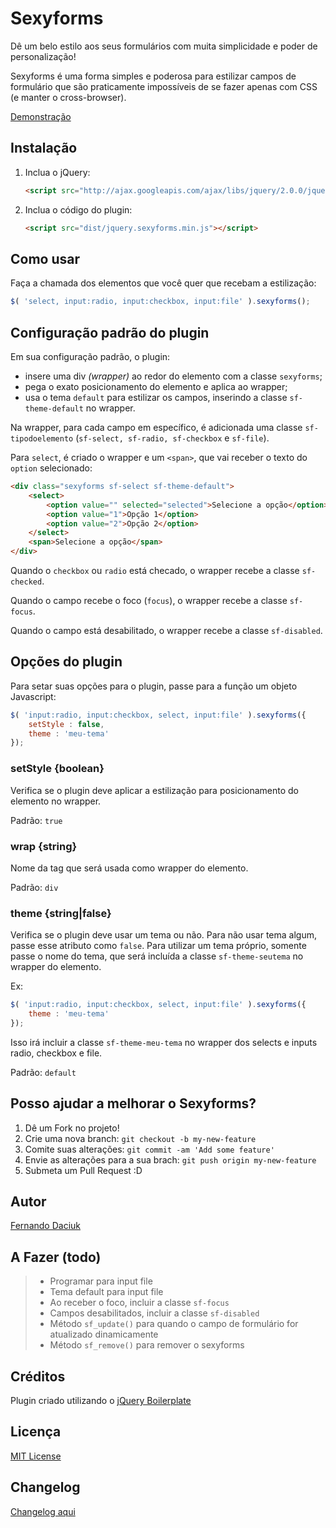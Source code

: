 # Sexyforms

Dê um belo estilo aos seus formulários com muita simplicidade e poder de personalização!

Sexyforms é uma forma simples e poderosa para estilizar campos de formulário que são praticamente impossíveis de se fazer apenas com CSS (e manter o cross-browser).

[Demonstração](http://fdaciuk.github.io/sexyforms)

## Instalação

1. Inclua o jQuery:

    ```html
    <script src="http://ajax.googleapis.com/ajax/libs/jquery/2.0.0/jquery.min.js"></script>
    ```


2. Inclua o código do plugin:

    ```html
    <script src="dist/jquery.sexyforms.min.js"></script>
    ```
    

## Como usar

Faça a chamada dos elementos que você quer que recebam a estilização:

```javascript
$( 'select, input:radio, input:checkbox, input:file' ).sexyforms();
```


## Configuração padrão do plugin

Em sua configuração padrão, o plugin:
* insere uma div _(wrapper)_ ao redor do elemento com a classe `sexyforms`;
* pega o exato posicionamento do elemento e aplica ao wrapper;
* usa o tema `default` para estilizar os campos, inserindo a classe `sf-theme-default` no wrapper.

Na wrapper, para cada campo em específico, é adicionada uma classe `sf-tipodoelemento` (`sf-select, sf-radio, sf-checkbox` e `sf-file`).

Para `select`, é criado o wrapper e um `<span>`, que vai receber o texto do `option` selecionado:

```html
<div class="sexyforms sf-select sf-theme-default">
    <select>
        <option value="" selected="selected">Selecione a opção</option>
        <option value="1">Opção 1</option>
        <option value="2">Opção 2</option>
    </select>
    <span>Selecione a opção</span>
</div>
```

Quando o `checkbox` ou `radio` está checado, o wrapper recebe a classe `sf-checked`.

Quando o campo recebe o foco (`focus`), o wrapper recebe a classe `sf-focus`.

Quando o campo está desabilitado, o wrapper recebe a classe `sf-disabled`.



## Opções do plugin

Para setar suas opções para o plugin, passe para a função um objeto Javascript:

```javascript
$( 'input:radio, input:checkbox, select, input:file' ).sexyforms({
    setStyle : false,
    theme : 'meu-tema'
});
```

### setStyle {boolean}

Verifica se o plugin deve aplicar a estilização para posicionamento do elemento no wrapper.

Padrão: `true`


### wrap {string}

Nome da tag que será usada como wrapper do elemento.

Padrão: `div`


### theme {string|false}

Verifica se o plugin deve usar um tema ou não. Para não usar tema algum, passe esse atributo como `false`. Para utilizar um tema próprio, somente passe o nome do tema, que será incluída a classe `sf-theme-seutema` no wrapper do elemento.

Ex:

```javascript
$( 'input:radio, input:checkbox, select, input:file' ).sexyforms({
    theme : 'meu-tema'
});
```

Isso irá incluir a classe `sf-theme-meu-tema` no wrapper dos selects e inputs radio, checkbox e file.

Padrão: `default`



## Posso ajudar a melhorar o Sexyforms?

1. Dê um Fork no projeto!
2. Crie uma nova branch: `git checkout -b my-new-feature`
3. Comite suas alterações: `git commit -am 'Add some feature'`
4. Envie as alterações para a sua brach: `git push origin my-new-feature`
5. Submeta um Pull Request :D

## Autor

[Fernando Daciuk](https://github.com/fdaciuk)

## A Fazer (todo)

> * Programar para input file
> * Tema default para input file
> * Ao receber o foco, incluir a classe `sf-focus`
> * Campos desabilitados, incluir a classe `sf-disabled`
> * Método `sf_update()` para quando o campo de formulário for atualizado dinamicamente
> * Método `sf_remove()` para remover o sexyforms

## Créditos

Plugin criado utilizando o [jQuery Boilerplate](https://github.com/jquery-boilerplate/jquery-boilerplate)

## Licença

[MIT License](https://github.com/fdaciuk/sexyforms/blob/master/MIT-LICENSE.md)

## Changelog

[Changelog aqui](https://github.com/fdaciuk/sexyforms/blob/master/CHANGELOG.md)